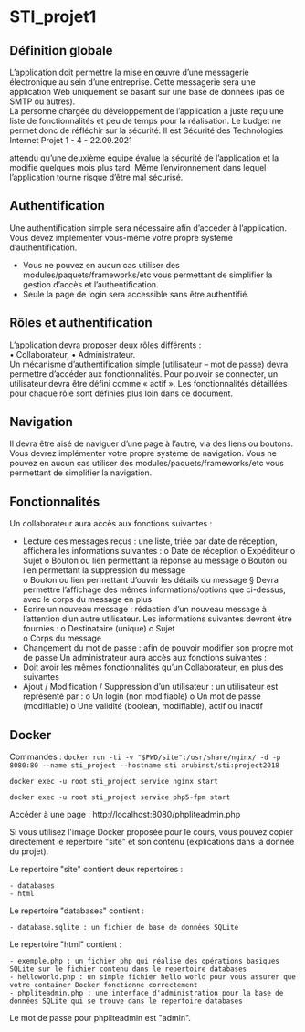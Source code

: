 # STI_projet1

## Définition globale 
L’application  doit  permettre  la  mise  en  œuvre  d’une  messagerie  électronique  au  sein  d’une 
entreprise.  Cette  messagerie  sera  une  application  Web  uniquement  se  basant  sur  une  base  de 
données (pas de SMTP ou autres).  
La personne chargée du développement de l’application a juste reçu une liste de fonctionnalités et 
peu  de  temps  pour  la  réalisation.  Le  budget  ne  permet  donc  de  réfléchir  sur  la  sécurité.  Il  est 
Sécurité des Technologies Internet 
Projet 1  - 4 -  22.09.2021 
 
attendu qu’une deuxième équipe évalue la sécurité de l’application et la modifie quelques mois plus 
tard. 
Même l’environnement dans lequel l’application tourne risque d’être mal sécurisé. 

## Authentification 

Une authentification simple sera nécessaire afin d’accéder à l’application. Vous devez implémenter 
vous-même votre propre système d’authentification.  
- Vous  ne  pouvez  en  aucun  cas  utiliser  des  modules/paquets/frameworks/etc  vous 
permettant de simplifier la gestion d’accès et l’authentification.  
- Seule la page de login sera accessible sans être authentifié. 

## Rôles et authentification 

L’application devra proposer deux rôles différents :  
• Collaborateur, 
• Administrateur.  
Un mécanisme d’authentification simple (utilisateur – mot de passe) devra permettre d’accéder aux 
fonctionnalités. Pour pouvoir se connecter, un utilisateur devra être défini comme « actif ». 
Les fonctionnalités détaillées pour chaque rôle sont définies plus loin dans ce document. 

## Navigation 

Il devra être aisé de naviguer d’une page à l’autre, via des liens ou boutons. 
Vous  devrez  implémenter  votre  propre  système  de  navigation.  Vous  ne  pouvez  en  aucun  cas 
utiliser des modules/paquets/frameworks/etc vous permettant de simplifier la navigation. 

## Fonctionnalités 

Un collaborateur aura accès aux fonctions suivantes : 
- Lecture des messages reçus : une liste, triée par date de réception, affichera les informations 
suivantes : 
o Date de réception 
o Expéditeur 
o Sujet 
o Bouton ou lien permettant la réponse au message 
o Bouton ou lien permettant la suppression du message  
o Bouton ou lien permettant d’ouvrir les détails du message 
§ Devra permettre l’affichage des mêmes informations/options que ci-dessus, 
avec le corps du message en plus 
- Ecrire un nouveau message : rédaction d’un nouveau message à l’attention d’un autre 
utilisateur. Les informations suivantes devront être fournies : 
o Destinataire (unique) 
o Sujet  
o Corps du message 
- Changement du mot de passe : afin de pouvoir modifier son propre mot de passe 
Un administrateur aura accès aux fonctions suivantes : 
- Doit avoir les mêmes fonctionnalités qu’un Collaborateur, en plus des suivantes 
- Ajout / Modification / Suppression d’un utilisateur : un utilisateur est représenté par : 
o Un login (non modifiable) 
o Un mot de passe (modifiable) 
o Une validité (boolean, modifiable), actif ou inactif 

## Docker

Commandes :
`docker run -ti -v "$PWD/site":/usr/share/nginx/ -d -p 8080:80 --name sti_project --hostname sti arubinst/sti:project2018`

`docker exec -u root sti_project service nginx start`

`docker exec -u root sti_project service php5-fpm start`

Accéder à une page : http://localhost:8080/phpliteadmin.php

Si vous utilisez l'image Docker proposée pour le cours, vous pouvez copier directement le repertoire "site" et son contenu (explications dans la donnée du projet).

Le repertoire "site" contient deux repertoires :

    - databases
    - html

Le repertoire "databases" contient :

    - database.sqlite : un fichier de base de données SQLite

Le repertoire "html" contient :

    - exemple.php : un fichier php qui réalise des opérations basiques SQLite sur le fichier contenu dans le repertoire databases
    - helloworld.php : un simple fichier hello world pour vous assurer que votre container Docker fonctionne correctement
    - phpliteadmin.php : une interface d'administration pour la base de données SQLite qui se trouve dans le repertoire databases

Le mot de passe pour phpliteadmin est "admin".
